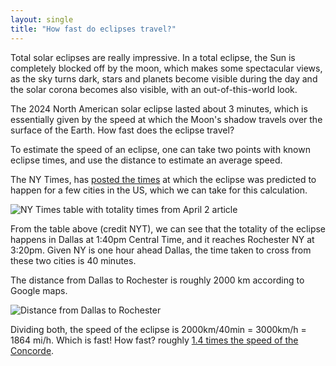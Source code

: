 ```yaml
---
layout: single
title: "How fast do eclipses travel?"
---
```




Total solar eclipses are really impressive. In a total eclipse, the Sun is completely blocked off by the moon, which makes some spectacular views, as the sky turns dark, stars and planets become visible during the day and the solar corona becomes also visible, with an out-of-this-world look.

The 2024 North American solar eclipse lasted about 3 minutes, which is essentially given by the speed at which the Moon's shadow travels over the surface of the Earth. How fast does the eclipse travel?

To estimate the speed of an eclipse, one can take two points with known eclipse times, and use the distance to estimate an average speed.

The NY Times, has [posted the times](https://www.nytimes.com/article/total-solar-eclipse.html?smid=url-share) at which the eclipse was predicted to happen for a few cities in the US, which we can take for this calculation.

![NY Times table with totality times from April 2 article](/blog/assets/how-fast-do-eclipses-travel/nyt_table.png)

From the table above (credit NYT), we can see that the totality of the eclipse happens in Dallas at 1:40pm Central Time, and it reaches Rochester NY at 3:20pm. Given NY is one hour ahead Dallas, the time taken to cross from these two cities is 40 minutes.

The distance from Dallas to Rochester is roughly 2000 km according to Google maps.

![Distance from Dallas to Rochester](/blog/assets/how-fast-do-eclipses-travel/map.png)

Dividing both, the speed of the eclipse is 2000km/40min = 3000km/h = 1864 mi/h. Which is fast! How fast? roughly [1.4 times the speed of the Concorde](https://www.wolframalpha.com/input?i=2000km%2F40min).